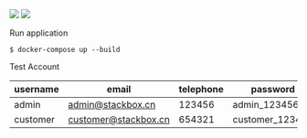 ![](https://img.shields.io/badge/jdk-1.8-green.svg)
![](https://img.shields.io/badge/docker--compose-1.9.0-blue.svg)


Run application

```
$ docker-compose up --build
```

Test Account

|username | email | telephone | password | role |
|---------|-------|-----------|----------|------|
|admin    |admin@stackbox.cn | 123456 | admin_123456 | admin |
|customer |customer@stackbox.cn|654321| customer_123456|customer|





